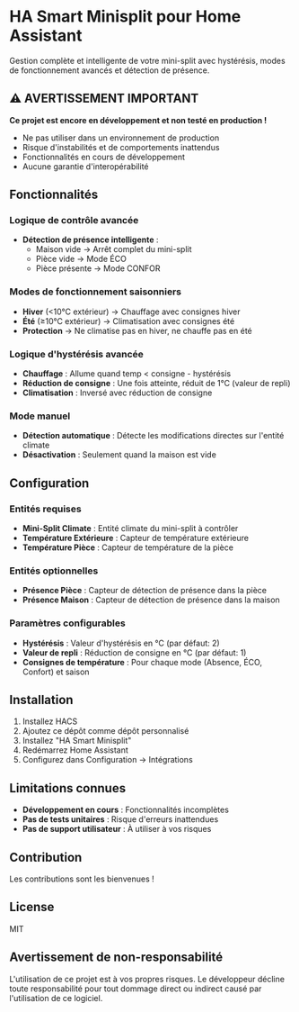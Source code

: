 # HA Smart Minisplit pour Home Assistant

Gestion complète et intelligente de votre mini-split avec hystérésis, modes de fonctionnement avancés et détection de présence.

## ⚠️ AVERTISSEMENT IMPORTANT

**Ce projet est encore en développement et non testé en production !**
- Ne pas utiliser dans un environnement de production
- Risque d'instabilités et de comportements inattendus
- Fonctionnalités en cours de développement
- Aucune garantie d'interopérabilité

## Fonctionnalités

### Logique de contrôle avancée
- **Détection de présence intelligente** : 
  - Maison vide → Arrêt complet du mini-split
  - Pièce vide → Mode ÉCO
  - Pièce présente → Mode CONFOR

### Modes de fonctionnement saisonniers
- **Hiver** (<10°C extérieur) → Chauffage avec consignes hiver
- **Été** (≥10°C extérieur) → Climatisation avec consignes été
- **Protection** → Ne climatise pas en hiver, ne chauffe pas en été

### Logique d'hystérésis avancée
- **Chauffage** : Allume quand temp < consigne - hystérésis
- **Réduction de consigne** : Une fois atteinte, réduit de 1°C (valeur de repli)
- **Climatisation** : Inversé avec réduction de consigne

### Mode manuel
- **Détection automatique** : Détecte les modifications directes sur l'entité climate
- **Désactivation** : Seulement quand la maison est vide

## Configuration

### Entités requises
- **Mini-Split Climate** : Entité climate du mini-split à contrôler
- **Température Extérieure** : Capteur de température extérieure
- **Température Pièce** : Capteur de température de la pièce

### Entités optionnelles
- **Présence Pièce** : Capteur de détection de présence dans la pièce
- **Présence Maison** : Capteur de détection de présence dans la maison

### Paramètres configurables
- **Hystérésis** : Valeur d'hystérésis en °C (par défaut: 2)
- **Valeur de repli** : Réduction de consigne en °C (par défaut: 1)
- **Consignes de température** : Pour chaque mode (Absence, ÉCO, Confort) et saison

## Installation

1. Installez HACS
2. Ajoutez ce dépôt comme dépôt personnalisé
3. Installez "HA Smart Minisplit"
4. Redémarrez Home Assistant
5. Configurez dans Configuration → Intégrations

## Limitations connues

- **Développement en cours** : Fonctionnalités incomplètes
- **Pas de tests unitaires** : Risque d'erreurs inattendues
- **Pas de support utilisateur** : À utiliser à vos risques

## Contribution

Les contributions sont les bienvenues !

## License

MIT

## Avertissement de non-responsabilité

L'utilisation de ce projet est à vos propres risques. Le développeur décline toute responsabilité pour tout dommage direct ou indirect causé par l'utilisation de ce logiciel.
